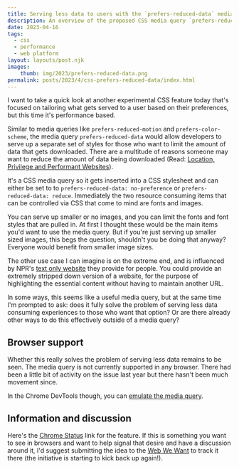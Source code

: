 ```yaml
---
title: Serving less data to users with the `prefers-reduced-data` media query
description: An overview of the proposed CSS media query `prefers-reduced-data` 
date: 2023-04-16
tags:
  - css
  - performance
  - web platform
layout: layouts/post.njk
images:
    thumb: img/2023/prefers-reduced-data.png
permalink: posts/2023/4/css-prefers-reduced-data/index.html
---
```


I want to take a quick look at another experimental CSS feature today that's focused on tailoring what gets served to a user based on their preferences, but this time it's performance based. 

Similar to media queries like `prefers-reduced-motion` and `prefers-color-scheme`, the media query `prefers-reduced-data` would allow developers to serve up a separate set of styles for those who want to limit the amount of data that gets downloaded. There are a multitude of reasons someone may want to reduce the amount of data being downloaded (Read: [Location, Privilege and Performant Websites](https://blog.stephaniestimac.com/posts/10-30-2019-performance/)). 

It's a CSS media query so it gets inserted into a CSS stylesheet and can either be set to to `prefers-reduced-data: no-preference` or `prefers-reduced-data: reduce`. Immediately the two resource consuming items that can be controlled via CSS that come to mind are fonts and images. 

You can serve up smaller or no images, and you can limit the fonts and font styles that are pulled in. At first I thought these would be the main items you'd want to use the media query. But if you're just serving up smaller sized images, this begs the question, shouldn't you be doing that anyway? Everyone would benefit from smaller image sizes. 

The other use case I can imagine is on the extreme end, and is influenced by NPR's [text only website](https://text.npr.org/) they provide for people. You could provide an extremely stripped down version of a website, for the purpose of highlighting the essential content without having to maintain another URL. 

In some ways, this seems like a useful media query, but at the same time I'm prompted to ask: does it fully solve the problem of serving less data consuming experiences to those who want that option? Or are there already other ways to do this effectively outside of a media query?


## Browser support

Whether this really solves the problem of serving less data remains to be seen. The media query is not currently supported in any browser. There had been a little bit of activity on the issue last year but there hasn't been much movement since.

In the Chrome DevTools though, you can [emulate the media query](https://developer.chrome.com/blog/new-in-devtools-86/#emulate-prefers-reduced-data). 


## Information and discussion 

Here's the [Chrome Status](https://chromestatus.com/feature/5922192355229696) link for the feature. If this is something you want to see in browsers and want to help signal that desire and have a discussion around it, I'd suggest submitting the idea to the [Web We Want](https://webwewant.fyi) to track it there (the initiative is starting to kick back up again!). 

